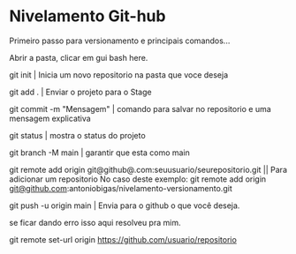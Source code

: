 # Nivelamento Git-hub


Primeiro passo para versionamento e principais comandos...

Abrir a pasta, clicar em gui bash here.

git init | Inicia um novo repositorio na pasta que voce deseja

git add . | Enviar o projeto para o Stage

git commit -m "Mensagem" | comando para salvar no repositorio e uma mensagem explicativa 

git status | mostra o status do projeto

git branch -M main | garantir que esta como main

git remote add origin git@github@.com:seuusuario/seurepositorio.git  || Para adicionar um repositorio
No caso deste exemplo:
git remote add origin git@github.com:antoniobigas/nivelamento-versionamento.git

git push -u origin main | Envia para o github o que você deseja.

se ficar dando erro isso aqui resolveu pra mim.

git remote set-url origin https://github.com/usuario/repositorio

